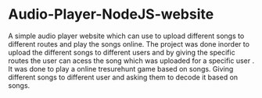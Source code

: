 # Audio-Player-NodeJS-website
A simple audio player website which can use to upload different songs to different routes and play the songs online. 
The project was done inorder to upload the different songs to different users and by giving the specific routes the user can acess the 
song which was uploaded for a specific user . It was done to play a online tresurehunt game based on songs. Giving different songs to
different user and asking them to decode it based on songs.
